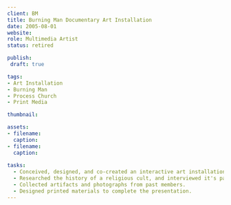 ```yaml
---
client: BM
title: Burning Man Documentary Art Installation
date: 2005-08-01
website: 
role: Multimedia Artist
status: retired

publish: 
 draft: true

tags:
- Art Installation
- Burning Man
- Process Church
- Print Media

thumbnail: 

assets: 
- filename:
  caption:
- filename:
  caption:
  
tasks: 
  - Conceived, designed, and co-created an interactive art installation displayed in center camp at the Burning Man arts festival.
  - Researched the history of a religious cult, and interviewed it's past members.
  - Collected artifacts and photographs from past members.
  - Designed printed materials to complete the presentation.
---
```



